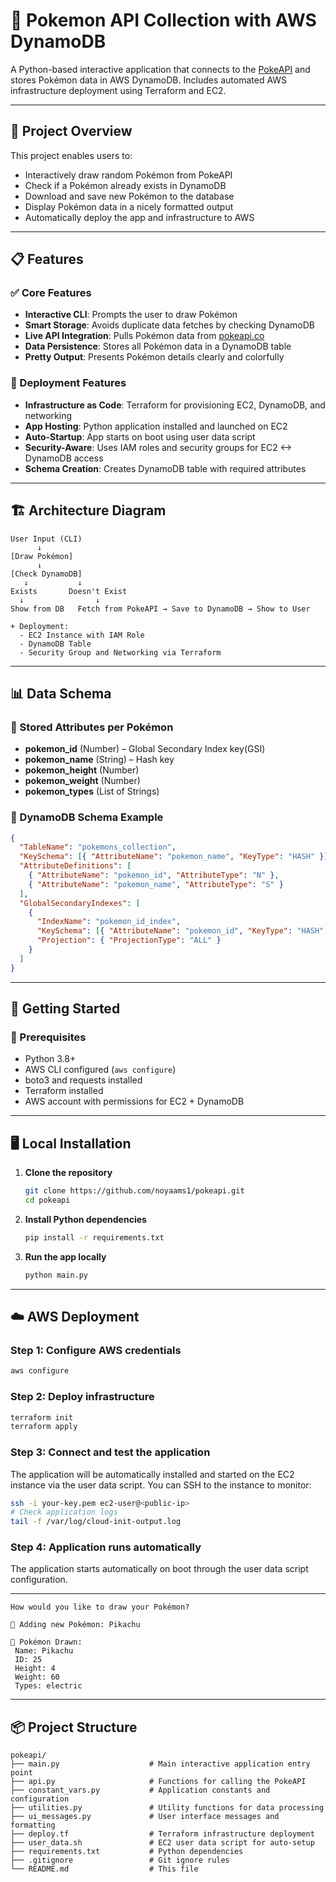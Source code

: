 # 🧬 Pokemon API Collection with AWS DynamoDB

A Python-based interactive application that connects to the [PokeAPI](https://pokeapi.co/) and stores Pokémon data in AWS DynamoDB. Includes automated AWS infrastructure deployment using Terraform and EC2.

---

## 🎯 Project Overview

This project enables users to:

- Interactively draw random Pokémon from PokeAPI
- Check if a Pokémon already exists in DynamoDB
- Download and save new Pokémon to the database
- Display Pokémon data in a nicely formatted output
- Automatically deploy the app and infrastructure to AWS

---

## 📋 Features

### ✅ Core Features

- **Interactive CLI**: Prompts the user to draw Pokémon
- **Smart Storage**: Avoids duplicate data fetches by checking DynamoDB
- **Live API Integration**: Pulls Pokémon data from [pokeapi.co](https://pokeapi.co/)
- **Data Persistence**: Stores all Pokémon data in a DynamoDB table
- **Pretty Output**: Presents Pokémon details clearly and colorfully

### 🚀 Deployment Features

- **Infrastructure as Code**: Terraform for provisioning EC2, DynamoDB, and networking
- **App Hosting**: Python application installed and launched on EC2
- **Auto-Startup**: App starts on boot using user data script
- **Security-Aware**: Uses IAM roles and security groups for EC2 <-> DynamoDB access
- **Schema Creation**: Creates DynamoDB table with required attributes

---

## 🏗️ Architecture Diagram

```
User Input (CLI)
      ↓
[Draw Pokémon]
      ↓
[Check DynamoDB]
   ↓           ↓
Exists       Doesn't Exist
  ↓                ↓
Show from DB   Fetch from PokeAPI → Save to DynamoDB → Show to User

+ Deployment:
  - EC2 Instance with IAM Role
  - DynamoDB Table
  - Security Group and Networking via Terraform
```

---

## 📊 Data Schema

### 🔹 Stored Attributes per Pokémon

- **pokemon_id** (Number) – Global Secondary Index key(GSI)
- **pokemon_name** (String) – Hash key
- **pokemon_height** (Number)
- **pokemon_weight** (Number)
- **pokemon_types** (List of Strings)

### 🔹 DynamoDB Schema Example

```json
{
  "TableName": "pokemons_collection",
  "KeySchema": [{ "AttributeName": "pokemon_name", "KeyType": "HASH" }],
  "AttributeDefinitions": [
    { "AttributeName": "pokemon_id", "AttributeType": "N" },
    { "AttributeName": "pokemon_name", "AttributeType": "S" }
  ],
  "GlobalSecondaryIndexes": [
    {
      "IndexName": "pokemon_id_index",
      "KeySchema": [{ "AttributeName": "pokemon_id", "KeyType": "HASH" }],
      "Projection": { "ProjectionType": "ALL" }
    }
  ]
}
```

---

## 🚀 Getting Started

### 🔧 Prerequisites

- Python 3.8+
- AWS CLI configured (`aws configure`)
- boto3 and requests installed
- Terraform installed
- AWS account with permissions for EC2 + DynamoDB

---

## 🖥️ Local Installation

1. **Clone the repository**

   ```bash
   git clone https://github.com/noyaams1/pokeapi.git
   cd pokeapi
   ```

2. **Install Python dependencies**

   ```bash
   pip install -r requirements.txt
   ```

3. **Run the app locally**
   ```bash
   python main.py
   ```

---

## ☁️ AWS Deployment

### Step 1: Configure AWS credentials

```bash
aws configure
```

### Step 2: Deploy infrastructure

```bash
terraform init
terraform apply
```

### Step 3: Connect and test the application

The application will be automatically installed and started on the EC2 instance via the user data script. You can SSH to the instance to monitor:

```bash
ssh -i your-key.pem ec2-user@<public-ip>
# Check application logs
tail -f /var/log/cloud-init-output.log
```

### Step 4: Application runs automatically

The application starts automatically on boot through the user data script configuration.

---

```text
How would you like to draw your Pokémon?

🎲 Adding new Pokémon: Pikachu

🎯 Pokémon Drawn:
 Name: Pikachu
 ID: 25
 Height: 4
 Weight: 60
 Types: electric

```

---

## 📦 Project Structure

```
pokeapi/
├── main.py                    # Main interactive application entry point
├── api.py                     # Functions for calling the PokeAPI
├── constant_vars.py           # Application constants and configuration
├── utilities.py               # Utility functions for data processing
├── ui_messages.py             # User interface messages and formatting
├── deploy.tf                  # Terraform infrastructure deployment
├── user_data.sh               # EC2 user data script for auto-setup
├── requirements.txt           # Python dependencies
├── .gitignore                 # Git ignore rules
└── README.md                  # This file
```
